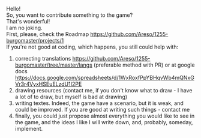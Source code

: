 Hello!  
So, you want to contribute something to the game?  
That's wonderful!  
I am no joking.  
First, please, check the Roadmap https://github.com/Areso/1255-burgomaster/projects/1  
If you're not good at coding, which happens, you still could help with:  
1) correcting translations https://github.com/Areso/1255-burgomaster/tree/master/langs (preferable method with PR) or at google docs https://docs.google.com/spreadsheets/d/1WxRoxfPpYBHqvWb4mQNxGVr3r4VyxHSEuELzdU1I2PE
2) drawing resources (contact me, if you don't know what to draw - I have a lot of to draw, but myself is bad at drawing)  
3) writing textes. Indeed, the game have a scenario, but it is weak, and could be improved. If you are good at writing such things - contact me  
4) finally, you could just propose almost everything you would like to see in the game, and the ideas I like I will write down, and, probably, someday, implement.
